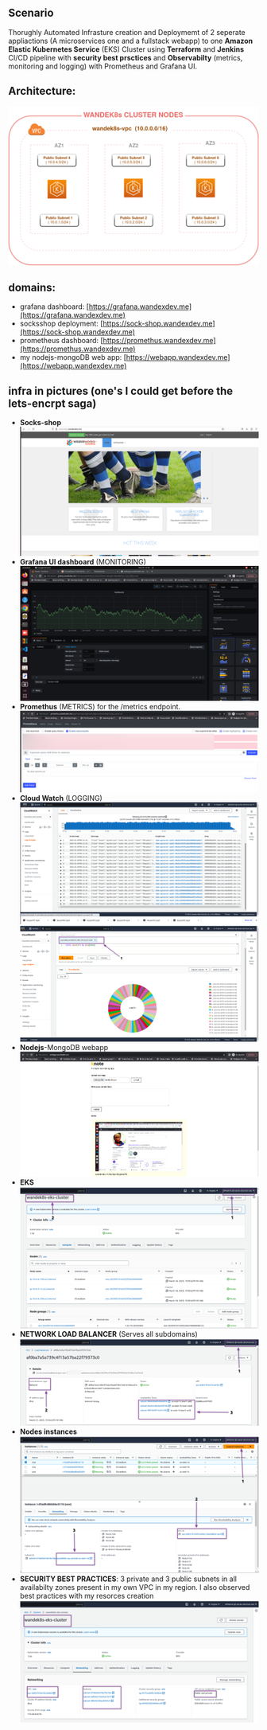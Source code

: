 ## Scenario
Thorughly Automated Infrasture creation and Deploymemt of 2 seperate appliactions (A microservices one and a fullstack webapp) to one **Amazon Elastic Kubernetes Service** (EKS) Cluster using **Terraform** and **Jenkins** CI/CD pipeline with **security best prsctices** and **Observabilty** (metrics, monitoring and logging) with Prometheus and Grafana UI. 

## Architecture:
![cluster](images/ekscluster2.drawio.png)

## domains: 
- grafana dashboard: [https://grafana.wandexdev.me](https://grafana.wandexdev.me)
- socksshop deployment: [https://sock-shop.wandexdev.me](https://sock-shop.wandexdev.me)
- prometheus dashboard: [https://promethus.wandexdev.me](https://promethus.wandexdev.me)
- my nodejs-mongoDB web app: [https://webapp.wandexdev.me](https://webapp.wandexdev.me)

## infra in pictures (one's I could get before the lets-encrpt saga)
- **Socks-shop**
![sock](images/sockshop.png)
- **Grafana UI dashboard** (MONITORING)
![grafana](images/grafana-dashboard.png)
- **Promethus** (METRICS) for the /metrics endpoint.
![prometheus](images/promethus.png)
- **Cloud Watch** (LOGGING)
![cloudwatch](images/k8s-cloudwatch-showing.png)
![cloudwatch](images/cloudwatchpie.png)
- **Nodejs**-MongoDB webapp
![webapp](images/webapp.png)
- **EKS**
![eks](images/eks.png)
- **NETWORK LOAD BALANCER** (Serves all subdomains)
![network](images/networklb.png)
- **Nodes instances**
![instances](images/instances.png)
- **SECURITY BEST PRACTICES**: 3 private and 3 public subnets in all availabilty zones present in my own VPC in my region. I also observed best practices with my resorces creation
![eks networking](images/cluster-network.png)


